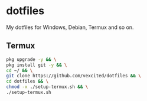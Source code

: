 # dotfiles
My dotfiles for Windows, Debian, Termux and so on.

## Termux

```bash
pkg upgrade -y && \
pkg install git -y && \
cd ~/ && \
git clone https://github.com/vexcited/dotfiles && \
cd dotfiles && \
chmod -x ./setup-termux.sh && \
./setup-termux.sh
```
